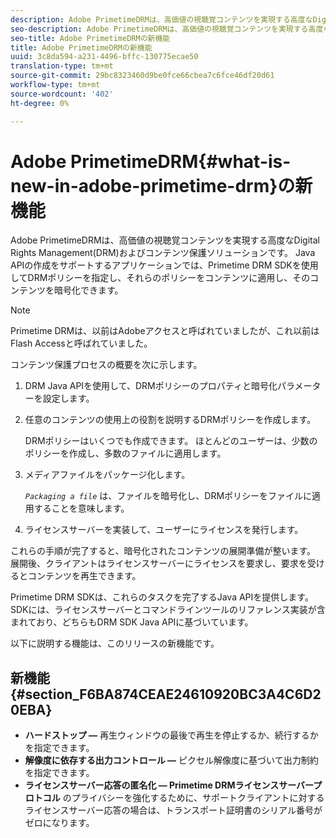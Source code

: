 ```yaml
---
description: Adobe PrimetimeDRMは、高価値の視聴覚コンテンツを実現する高度なDigital Rights Management(DRM)およびコンテンツ保護ソリューションです。 Java APIの作成をサポートするアプリケーションでは、Primetime DRM SDKを使用してDRMポリシーを指定し、それらのポリシーをコンテンツに適用し、そのコンテンツを暗号化できます。
seo-description: Adobe PrimetimeDRMは、高価値の視聴覚コンテンツを実現する高度なDigital Rights Management(DRM)およびコンテンツ保護ソリューションです。 Java APIの作成をサポートするアプリケーションでは、Primetime DRM SDKを使用してDRMポリシーを指定し、それらのポリシーをコンテンツに適用し、そのコンテンツを暗号化できます。
seo-title: Adobe PrimetimeDRMの新機能
title: Adobe PrimetimeDRMの新機能
uuid: 3c8da594-a231-4496-bffc-130775ecae50
translation-type: tm+mt
source-git-commit: 29bc8323460d9be0fce66cbea7c6fce46df20d61
workflow-type: tm+mt
source-wordcount: '402'
ht-degree: 0%

---
```



# Adobe PrimetimeDRM{#what-is-new-in-adobe-primetime-drm}の新機能

Adobe PrimetimeDRMは、高価値の視聴覚コンテンツを実現する高度なDigital Rights Management(DRM)およびコンテンツ保護ソリューションです。 Java APIの作成をサポートするアプリケーションでは、Primetime DRM SDKを使用してDRMポリシーを指定し、それらのポリシーをコンテンツに適用し、そのコンテンツを暗号化できます。

>[!NOTE]
>
>Primetime DRMは、以前はAdobeアクセスと呼ばれていましたが、これ以前はFlash Accessと呼ばれていました。

コンテンツ保護プロセスの概要を次に示します。

1. DRM Java APIを使用して、DRMポリシーのプロパティと暗号化パラメーターを設定します。
1. 任意のコンテンツの使用上の役割を説明するDRMポリシーを作成します。

   DRMポリシーはいくつでも作成できます。 ほとんどのユーザーは、少数のポリシーを作成し、多数のファイルに適用します。
1. メディアファイルをパッケージ化します。

   *`Packaging a file`* は、ファイルを暗号化し、DRMポリシーをファイルに適用することを意味します。
1. ライセンスサーバーを実装して、ユーザーにライセンスを発行します。

これらの手順が完了すると、暗号化されたコンテンツの展開準備が整います。 展開後、クライアントはライセンスサーバーにライセンスを要求し、要求を受けるとコンテンツを再生できます。

Primetime DRM SDKは、これらのタスクを完了するJava APIを提供します。 SDKには、ライセンスサーバーとコマンドラインツールのリファレンス実装が含まれており、どちらもDRM SDK Java APIに基づいています。

以下に説明する機能は、このリリースの新機能です。

## 新機能{#section_F6BA874CEAE24610920BC3A4C6D20EBA}

* **ハードストップ —** 再生ウィンドウの最後で再生を停止するか、続行するかを指定できます。
* **解像度に依存する出力コントロール —** ピクセル解像度に基づいて出力制約を指定できます。
* **ライセンスサーバー応答の匿名化 — Primetime DRMライセンスサーバープロトコル** のプライバシーを強化するために、サポートクライアントに対するライセンスサーバー応答の場合は、トランスポート証明書のシリアル番号がゼロになります。

